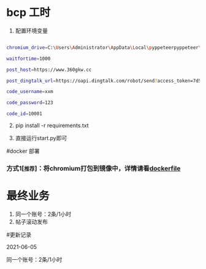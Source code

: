 # bcp 工时
1. 配置环境变量
```bash

chromium_drive=C:\Users\Administrator\AppData\Local\pyppeteerpyppeteer\local-chromium\880765\chrome-win\chrome.exe

waitfortime=1000

post_host=https://www.360gkw.cc

post_dingtalk_url=https://oapi.dingtalk.com/robot/send?access_token=7d558c3e632a0f7e1120c550d127fa136aa41aa08fa7e73a7425b46e59c543b3

code_username=xxm

code_password=123

code_id=10001

```
2. pip install -r requirements.txt

3. 直接运行start.py即可

#docker 部署

### 方式1[`推荐`]：将chromium打包到镜像中，详情请看[dockerfile](Dockerfile)

# 最终业务

1. 同一个账号：2条/1小时
2. 帖子滚动发布


#更新记录

2021-06-05

同一个账号：2条/1小时